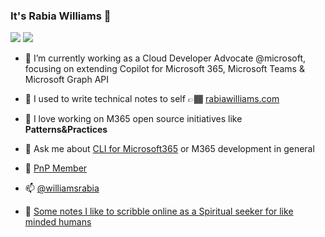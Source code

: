 ### It's Rabia Williams 👋
![](https://img.shields.io/badge/%F0%9F%93%A6%20%20cloud-developer-advocate-yellow)
![](https://img.shields.io/badge/%F0%9F%93%A6%20%20pnp-member-green)

- 🔭 I’m currently working as a Cloud Developer Advocate @microsoft, focusing on extending Copilot for Microsoft 365,  Microsoft Teams & Microsoft Graph API
- 📒 I used to write technical notes to self 👉🏾 [rabiawilliams.com](https://rabiawilliams.com/spfx/msgraph-toolkit/)
- 👯 I love working on M365 open source initiatives like **Patterns&Practices**
- 💬 Ask me about [CLI for Microsoft365](https://pnp.github.io/cli-microsoft365/) or M365 development in general
- 🐥 [PnP Member](https://pnp.github.io/) 
- 📫 [@williamsrabia](https://twitter.com/williamsrabia)

- 📒 [Some notes I like to scribble online as a Spiritual seeker for like minded humans](https://substack.com/@rabiawilliams)

